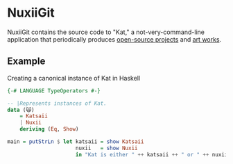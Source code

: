 # NuxiiGit

NuxiiGit contains the source code to "Kat," a not-very-command-line application that periodically produces [open-source projects](https://github.com/NuxiiGit?tab=repositories) and [art works](https://katsaii.newgrounds.com/).

## Example

Creating a canonical instance of Kat in Haskell

```hs
{-# LANGUAGE TypeOperators #-}

-- |Represents instances of Kat.
data (🙀)
    = Katsaii
    | Nuxii
    deriving (Eq, Show) 

main = putStrLn $ let katsaii = show Katsaii
                      nuxii   = show Nuxii
                      in "Kat is either " ++ katsaii ++ " or " ++ nuxii
```
